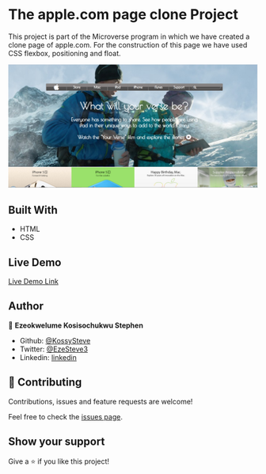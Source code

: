 # The apple.com page clone Project

This project is part of the Microverse program in which we have created a clone page of apple.com. For the construction of this page we have used CSS flexbox, positioning and float.

![screenshot](./screenshot.png)

## Built With

- HTML
- CSS

## Live Demo

[Live Demo Link](https://rawcdn.githack.com/KossySteve/NewYorkTimes-Article-page-clone/7ec18f6b56ef578bf68cf69a446e2f760868e274/index.html)

## Author

👤 **Ezeokwelume Kosisochukwu Stephen**

- Github: [@KossySteve](https://github.com/KossySteve)
- Twitter: [@EzeSteve3](https://twitter.com/EzeSteve3/)
- Linkedin: [linkedin](https://www.linkedin.com/in/steve-ez-b090ba198/)


## 🤝 Contributing

Contributions, issues and feature requests are welcome!

Feel free to check the [issues page](issues/).

## Show your support

Give a ⭐️ if you like this project!
